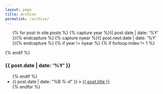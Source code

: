 ```yaml
---
layout: page
title: Archive
permalink: /archive/
---
```


<div class="archive">
	<ul class="post-list">
	{% for post in site.posts %}
	  {% capture year %}{{ post.date | date: '%Y' }}{% endcapture %}
	  {% capture nyear %}{{ post.next.date | date: '%Y' }}{% endcapture %}
	    {% if year != nyear %}
	      {% if forloop.index != 1 %}</ul>{% endif %}
	      <h3 class="sub-header">{{ post.date | date: '%Y' }}</h3><ul>
	    {% endif %}
	  <li><span class="time">{{ post.date | date: "%B %-d" }}</span> &raquo; <a href="{{ post.url }}">{{ post.title }}</a></li>
	{% endfor %}

  </ul>

</div>
